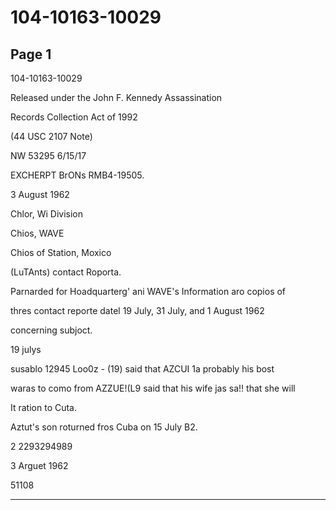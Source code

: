 # 104-10163-10029

## Page 1

104-10163-10029

Released under the John F. Kennedy Assassination

Records Collection Act of 1992

(44 USC 2107 Note)

NW 53295 6/15/17

EXCHERPT BrONs RMB4-19505.

3 August 1962

Chlor, Wi Division

Chios, WAVE

Chios of Station, Moxico

(LuTAnts) contact Roporta.

Parnarded for Hoadquarterg' ani WAVE's Information aro copios of

thres contact reporte datel 19 July, 31 July, and 1 August 1962

concerning subjoct.

19 julys

susablo 12945 Loo0z - (19) said that AZCUI 1a probably his bost

waras to como from AZZUE!(L9 said that his wife jas sa!! that she will

It ration to Cuta.

Aztut's son roturned fros Cuba on 15 July B2.

2 2293294989

3 Arguet 1962

51108

---

